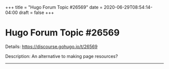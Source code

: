 +++
title = "Hugo Forum Topic #26569"
date = 2020-06-29T08:54:14-04:00
draft = false
+++
# Hugo Forum Topic #26569

Details: <https://discourse.gohugo.io/t/26569>

Description: An alternative to making page resources?

---
